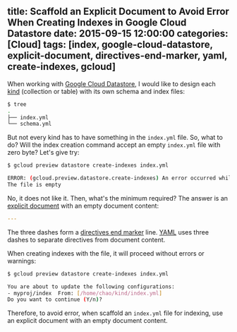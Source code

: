 title: Scaffold an Explicit Document to Avoid Error When Creating Indexes in Google Cloud Datastore
date: 2015-09-15 12:00:00
categories: [Cloud]
tags: [index, google-cloud-datastore, explicit-document, directives-end-marker, yaml, create-indexes, gcloud]
---

When working with [Google Cloud Datastore], I would like to design each [kind] (collection or table) with its own schema and index files:

```sh
$ tree
.
├── index.yml
└── schema.yml
```

But not every kind has to have something in the `index.yml` file. So, what to do? Will the index creation command accept an empty `index.yml` file with zero byte? Let's give try:

```sh
$ gcloud preview datastore create-indexes index.yml

ERROR: (gcloud.preview.datastore.create-indexes) An error occurred while parsing file: [/home/chao/kind/index.yml]
The file is empty
```

No, it does not like it. Then, what's the minimum required? The answer is an [explicit document] with an empty document content:

```yml
---
```

The three dashes form a [directives end marker] line. [YAML] uses three dashes to separate directives from document content.

When creating indexes with the file, it will proceed without errors or warnings:

```sh
$ gcloud preview datastore create-indexes index.yml

You are about to update the following configurations:
- myproj/index  From: [/home/chao/kind/index.yml]
Do you want to continue (Y/n)?
```

Therefore, to avoid error, when scaffold an `index.yml` file for indexing, use an explicit document with an empty document content.

[YAML]: http://www.yaml.org/
[Google Cloud Datastore]: https://cloud.google.com/datastore/
[kind]: https://cloud.google.com/datastore/docs/concepts/entities#Datastore_Kinds_and_identifiers
[explicit document]: http://www.yaml.org/spec/1.2/spec.html#id2801301
[directives end marker]: http://www.yaml.org/spec/1.2/spec.html#marker/directives%20end/
